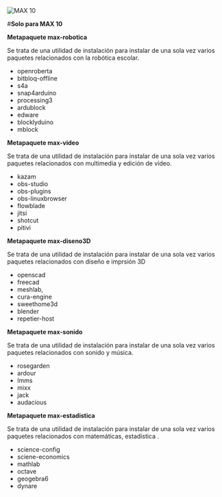 
![MAX 10](https://github.com/maxezek/max-robotica/blob/master/LogoMAX.png "MAX 10")

#**Solo para MAX 10**

**Metapaquete max-robotica**

Se trata de una utilidad de instalación para instalar de una sola vez varios paquetes relacionados con la robótica escolar.

- openroberta
- bitbloq-offline
- s4a
- snap4arduino
- processing3
- ardublock
- edware
- blocklyduino
- mblock

**Metapaquete max-video**

Se trata de una utilidad de instalación para instalar de una sola vez varios paquetes relacionados con multimedia y edición de vídeo.

- kazam
- obs-studio
- obs-plugins
- obs-linuxbrowser
- flowblade
- jitsi
- shotcut
- pitivi

**Metapaquete max-diseno3D**

Se trata de una utilidad de instalación para instalar de una sola vez varios paquetes relacionados con diseño e imprsión 3D

- openscad
- freecad
- meshlab,
- cura-engine
- sweethome3d
- blender
- repetier-host

**Metapaquete max-sonido**

Se trata de una utilidad de instalación para instalar de una sola vez varios paquetes relacionados con sonido y música.

- rosegarden
- ardour
- lmms
- mixx
- jack
- audacious


**Metapaquete max-estadistica**

Se trata de una utilidad de instalación para instalar de una sola vez varios paquetes relacionados con matemáticas, estadística .

- science-config
- sciene-economics
- mathlab
- octave
- geogebra6
- dynare
